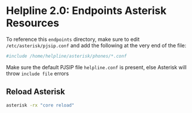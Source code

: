 # Helpline 2.0: Endpoints Asterisk Resources

To reference this `endpoints` directory, make sure to edit `/etc/asterisk/pjsip.conf` and add the following at the very end of the file:

```sh
#include /home/helpline/asterisk/phones/*.conf
```

Make sure the default PJSIP file `helpline.conf` is present, else Asterisk will throw `include file` errors

## Reload Asterisk
```sh
asterisk -rx "core reload"
```